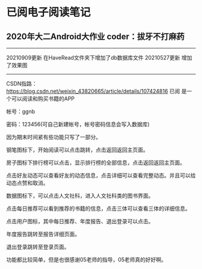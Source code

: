 # 已阅电子阅读笔记
## 2020年大二Android大作业 coder：拔牙不打麻药
*********
20210909更新  在HaveRead文件夹下增加了db数据库文件
20210527更新  增加了效果图
*********
CSDN指路：https://blog.csdn.net/weixin_43820665/article/details/107424816
已阅 是一个可以阅读和购买书籍的APP

帐号：ggnb

密码：123456(可自己新建帐号，帐号密码信息会写入数据库)

因为期末时间紧有些功能只写了一部分。

 钢笔图标下，开始阅读可以点击跳转，点击返回返回主页面。
 
 房子图标下排行榜可以点击，显示排行榜的全部信息，点击返回返回主页面。
 
 点击好友动态可以查看好友的动态信息，点击详细可以查看完整动态。并且可以给动态点赞和取消。
 
 数据图标下，可以点击人文社科，进入人文社科类的图书界面。
 
 点击每日推荐可以看到推荐的书籍的信息，点击三体可以查看三体的详细信息。
 
 点击用户图标，其中每日推荐、年度报告、退出登录可以点击。
 
 年度报告跳转至报告详细页面。
 
 退出登录跳转至登录页面。
 
 功能都比较简单，但是也很感谢05老师的指导，05老师真的好好啊。
